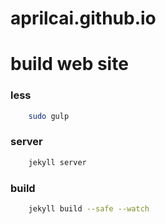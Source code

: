 # aprilcai.github.io

# build web site

### less
```bash
	sudo gulp
```

### server

```bash
	jekyll server
```

### build

```bash
	jekyll build --safe --watch
```
